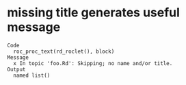 # missing title generates useful message

    Code
      roc_proc_text(rd_roclet(), block)
    Message
      x In topic 'foo.Rd': Skipping; no name and/or title.
    Output
      named list()

